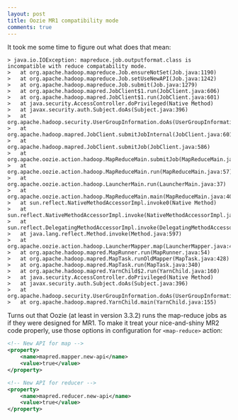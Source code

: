 ```yaml
---
layout: post
title: Oozie MR1 compatibility mode
comments: true
---
```


It took me some time to figure out what does that mean:

    > java.io.IOException: mapreduce.job.outputformat.class is incompatible with reduce compatability mode.
    >   at org.apache.hadoop.mapreduce.Job.ensureNotSet(Job.java:1190)
    >   at org.apache.hadoop.mapreduce.Job.setUseNewAPI(Job.java:1242)
    >   at org.apache.hadoop.mapreduce.Job.submit(Job.java:1279)
    >   at org.apache.hadoop.mapred.JobClient$1.run(JobClient.java:606)
    >   at org.apache.hadoop.mapred.JobClient$1.run(JobClient.java:601)
    >   at java.security.AccessController.doPrivileged(Native Method)
    >   at javax.security.auth.Subject.doAs(Subject.java:396)
    >   at org.apache.hadoop.security.UserGroupInformation.doAs(UserGroupInformation.java:1438)
    >   at org.apache.hadoop.mapred.JobClient.submitJobInternal(JobClient.java:601)
    >   at org.apache.hadoop.mapred.JobClient.submitJob(JobClient.java:586)
    >   at org.apache.oozie.action.hadoop.MapReduceMain.submitJob(MapReduceMain.java:97)
    >   at org.apache.oozie.action.hadoop.MapReduceMain.run(MapReduceMain.java:57)
    >   at org.apache.oozie.action.hadoop.LauncherMain.run(LauncherMain.java:37)
    >   at org.apache.oozie.action.hadoop.MapReduceMain.main(MapReduceMain.java:40)
    >   at sun.reflect.NativeMethodAccessorImpl.invoke0(Native Method)
    >   at sun.reflect.NativeMethodAccessorImpl.invoke(NativeMethodAccessorImpl.java:39)
    >   at sun.reflect.DelegatingMethodAccessorImpl.invoke(DelegatingMethodAccessorImpl.java:25)
    >   at java.lang.reflect.Method.invoke(Method.java:597)
    >   at org.apache.oozie.action.hadoop.LauncherMapper.map(LauncherMapper.java:495)
    >   at org.apache.hadoop.mapred.MapRunner.run(MapRunner.java:54)
    >   at org.apache.hadoop.mapred.MapTask.runOldMapper(MapTask.java:428)
    >   at org.apache.hadoop.mapred.MapTask.run(MapTask.java:340)
    >   at org.apache.hadoop.mapred.YarnChild$2.run(YarnChild.java:160)
    >   at java.security.AccessController.doPrivileged(Native Method)
    >   at javax.security.auth.Subject.doAs(Subject.java:396)
    >   at org.apache.hadoop.security.UserGroupInformation.doAs(UserGroupInformation.java:1438)
    >   at org.apache.hadoop.mapred.YarnChild.main(YarnChild.java:155)

Turns out that Oozie (at least in version 3.3.2) runs the map-reduce jobs as if they were designed for MR1. To make it treat your nice-and-shiny MR2 code properly, use those options in configuration for `<map-reduce>` action:

```xml
<!-- New API for map -->
<property>
    <name>mapred.mapper.new-api</name>
    <value>true</value>
</property>

<!-- New API for reducer -->
<property>
    <name>mapred.reducer.new-api</name>
    <value>true</value>
</property>
```
